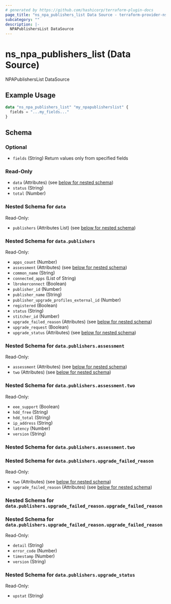 ```yaml
---
# generated by https://github.com/hashicorp/terraform-plugin-docs
page_title: "ns_npa_publishers_list Data Source - terraform-provider-ns"
subcategory: ""
description: |-
  NPAPublishersList DataSource
---
```


# ns_npa_publishers_list (Data Source)

NPAPublishersList DataSource

## Example Usage

```terraform
data "ns_npa_publishers_list" "my_npapublisherslist" {
  fields = "...my_fields..."
}
```

<!-- schema generated by tfplugindocs -->
## Schema

### Optional

- `fields` (String) Return values only from specified fields

### Read-Only

- `data` (Attributes) (see [below for nested schema](#nestedatt--data))
- `status` (String)
- `total` (Number)

<a id="nestedatt--data"></a>
### Nested Schema for `data`

Read-Only:

- `publishers` (Attributes List) (see [below for nested schema](#nestedatt--data--publishers))

<a id="nestedatt--data--publishers"></a>
### Nested Schema for `data.publishers`

Read-Only:

- `apps_count` (Number)
- `assessment` (Attributes) (see [below for nested schema](#nestedatt--data--publishers--assessment))
- `common_name` (String)
- `connected_apps` (List of String)
- `lbrokerconnect` (Boolean)
- `publisher_id` (Number)
- `publisher_name` (String)
- `publisher_upgrade_profiles_external_id` (Number)
- `registered` (Boolean)
- `status` (String)
- `stitcher_id` (Number)
- `upgrade_failed_reason` (Attributes) (see [below for nested schema](#nestedatt--data--publishers--upgrade_failed_reason))
- `upgrade_request` (Boolean)
- `upgrade_status` (Attributes) (see [below for nested schema](#nestedatt--data--publishers--upgrade_status))

<a id="nestedatt--data--publishers--assessment"></a>
### Nested Schema for `data.publishers.assessment`

Read-Only:

- `assessment` (Attributes) (see [below for nested schema](#nestedatt--data--publishers--assessment--assessment))
- `two` (Attributes) (see [below for nested schema](#nestedatt--data--publishers--assessment--two))

<a id="nestedatt--data--publishers--assessment--assessment"></a>
### Nested Schema for `data.publishers.assessment.two`

Read-Only:

- `eee_support` (Boolean)
- `hdd_free` (String)
- `hdd_total` (String)
- `ip_address` (String)
- `latency` (Number)
- `version` (String)


<a id="nestedatt--data--publishers--assessment--two"></a>
### Nested Schema for `data.publishers.assessment.two`



<a id="nestedatt--data--publishers--upgrade_failed_reason"></a>
### Nested Schema for `data.publishers.upgrade_failed_reason`

Read-Only:

- `two` (Attributes) (see [below for nested schema](#nestedatt--data--publishers--upgrade_failed_reason--two))
- `upgrade_failed_reason` (Attributes) (see [below for nested schema](#nestedatt--data--publishers--upgrade_failed_reason--upgrade_failed_reason))

<a id="nestedatt--data--publishers--upgrade_failed_reason--two"></a>
### Nested Schema for `data.publishers.upgrade_failed_reason.upgrade_failed_reason`


<a id="nestedatt--data--publishers--upgrade_failed_reason--upgrade_failed_reason"></a>
### Nested Schema for `data.publishers.upgrade_failed_reason.upgrade_failed_reason`

Read-Only:

- `detail` (String)
- `error_code` (Number)
- `timestamp` (Number)
- `version` (String)



<a id="nestedatt--data--publishers--upgrade_status"></a>
### Nested Schema for `data.publishers.upgrade_status`

Read-Only:

- `upstat` (String)


